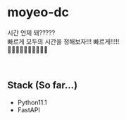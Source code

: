 # moyeo-dc
시간 언제 돼????? <br>
빠르게 모두의 시간을 정해보자!!! 빠르게!!!!! <br>
🏃‍♀️🏃‍♀️🏃‍♀️🏃‍♀️🏃‍♀️

<br>

## Stack (So far...)
- Python11.1
- FastAPI